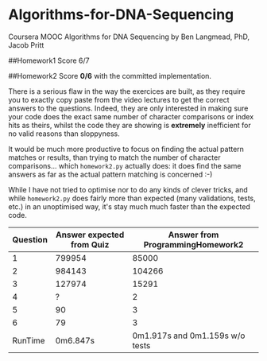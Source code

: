 # Algorithms-for-DNA-Sequencing
Coursera MOOC Algorithms for DNA Sequencing by Ben Langmead, PhD, Jacob Pritt

##Homework1
Score 6/7

##Homework2
Score **0/6** with the committed implementation.

There is a serious flaw in the way the exercices are built, as they require you to exactly copy paste
from the video lectures to get the correct answers to the questions. Indeed, they are only interested in
making sure your code does the exact same number of character comparisons or index hits as theirs, whilst 
the code they are showing is **extremely** inefficient for no valid reasons than sloppyness.

It would be much more productive to focus on finding the actual pattern matches or results, than trying to match 
the number of character comparisons... which `homework2.py` actually does: it does find the same answers as far as
the actual pattern matching is concerned :-)

While I have not tried to optimise nor to do any kinds of clever tricks, and while `homework2.py` does fairly more 
than expected (many validations, tests, etc.) in an unoptimised way, it's stay much much faster than the expected code. 

Question | Answer expected from Quiz | Answer from ProgrammingHomework2
-------- | --------------------------| ---------------------------------
1        |  799954                   |    85000
2        |  984143                   |   104266
3        |  127974                   |    15291
4        |   ?                       |       2
5        |  90                       |       3
6        |  79                       |       3
RunTime  |  0m6.847s                 |  0m1.917s and 0m1.159s w/o tests
